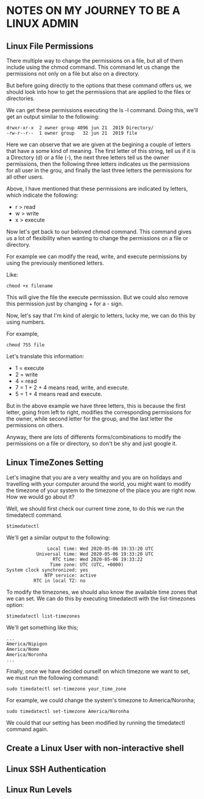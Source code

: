 # NOTES ON MY JOURNEY TO BE A LINUX ADMIN

## Linux File Permissions

There multiple way to change the permissions on a file, but all of them include using the chmod command. This command let us change the permissions not only on a file but also on a directory.

But before going directly to the options that these command offers us, we should look into how to get the permissions that are applied to the files or directories.

We can get these permissions executing the ls -l command. Doing this, we'll get an output similar to the following:

```
drwxr-xr-x  2 owner group 4096 jun 21  2019 Directory/
-rw-r--r--  1 owner group   32 jun 21  2019 file

```
Here we can observe that we are given at the begining a couple of letters that have a some kind of meaning. The first letter of this string, tell us if it is a Directory (d) or a file (-), the next three letters tell us the owner permissions, then the following three letters indicates us the permissions for all user in the grou, and finally the last three letters the permissions for all other users.

Above, I have mentioned that these permissions are indicated by letters, which indicate the following:

* r > read
* w > write
* x > execute

Now let's get back to our beloved chmod command. This command gives us a lot of flexibility when wanting to change the permissions on a file or directory.

For example we can modify the read, write, and execute permissions by using the previously mentioned letters.

Like:

```
chmod +x filename
```
This will give the file the execute permisssion. But we could also remove this permission just by changing + for a - sign.

Now, let's say that I'm kind of alergic to letters, lucky me, we can do this by using numbers.

For example,

```
chmod 755 file
```
Let's translate this information:

* 1 = execute
* 2 = write
* 4 = read
* 7 = 1 + 2 + 4 means read, write, and execute.
* 5 = 1 + 4 means read and execute. 

But in the above example we have three letters, this is because the first letter, going from left to right, modifies the corresponding permissions for the owner, while second letter for the group, and the last letter the permissions on others.

Anyway, there are lots of differents forms/combinations to modify the permissions on a file or directory, so don't be shy and just google it.

## Linux TimeZones Setting

Let's imagine that you are a very wealthy and you are on holidays and travelling with your computer around the world, you might want to modify the timezone of your system to the timezone of the place you are right now. How we would go about it?

Well, we should first check our current time zone, to do this we run the timedatectl command.

```
$timedatectl
```
We'll get a similar output to the following:

```
               Local time: Wed 2020-05-06 19:33:20 UTC
           Universal time: Wed 2020-05-06 19:33:20 UTC
                 RTC time: Wed 2020-05-06 19:33:22    
                Time zone: UTC (UTC, +0000)           
System clock synchronized: yes                         
              NTP service: active                      
          RTC in local TZ: no  
```

To modify the timezones, we should also know the available time zones that we can set. We can do this by executing timedatectl with the list-timezones option:

```
$timedatectl list-timezones
```
We'll get something like this;

```
...
America/Nipigon
America/Nome
America/Noronha
...
```

Finally, once we have decided ourself on which timezone we want to set, we must run the following command:

```
sudo timedatectl set-timezone your_time_zone
```
For example, we could change the system's timezone to America/Noronha;

```
sudo timedatectl set-timezone America/Noronha
```

We could that our setting has been modified by running the timedatectl command again.

## Create a Linux User with non-interactive shell



## Linux SSH Authentication



## Linux Run Levels



